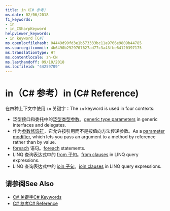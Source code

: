 ```yaml
---
title: in（C# 参考）
ms.date: 02/06/2018
f1_keywords:
- in
- in_CSharpKeyword
helpviewer_keywords:
- in keyword [C#]
ms.openlocfilehash: 04449d99fd3e1b573333bc11a9766e9809b44785
ms.sourcegitcommit: 4b6490b2529707627ad77c3a43fbe64120397175
ms.translationtype: HT
ms.contentlocale: zh-CN
ms.lasthandoff: 09/10/2018
ms.locfileid: "44259709"
---
```

# <a name="in-c-reference"></a><span data-ttu-id="1af45-102">in（C# 参考）</span><span class="sxs-lookup"><span data-stu-id="1af45-102">in (C# Reference)</span></span>

<span data-ttu-id="1af45-103">在四种上下文中使用 `in` 关键字：</span><span class="sxs-lookup"><span data-stu-id="1af45-103">The `in` keyword is used in four contexts:</span></span>  
  
- <span data-ttu-id="1af45-104">泛型接口和委托中的[泛型类型参数](in-generic-modifier.md)。</span><span class="sxs-lookup"><span data-stu-id="1af45-104">[generic type parameters](in-generic-modifier.md) in generic interfaces and delegates.</span></span>
- <span data-ttu-id="1af45-105">作为[参数修饰符](in-parameter-modifier.md)，它允许按引用而不是按值向方法传递参数。</span><span class="sxs-lookup"><span data-stu-id="1af45-105">As a [parameter modifier](in-parameter-modifier.md), which lets you pass an argument to a method by reference rather than by value.</span></span>
- <span data-ttu-id="1af45-106">[foreach](foreach-in.md) 语句。</span><span class="sxs-lookup"><span data-stu-id="1af45-106">[foreach](foreach-in.md) statements.</span></span>
- <span data-ttu-id="1af45-107">LINQ 查询表达式中的 [from 子句](from-clause.md)。</span><span class="sxs-lookup"><span data-stu-id="1af45-107">[from clauses](from-clause.md) in LINQ query expressions.</span></span>
- <span data-ttu-id="1af45-108">LINQ 查询表达式中的 [join 子句](join-clause.md)。</span><span class="sxs-lookup"><span data-stu-id="1af45-108">[join clauses](join-clause.md) in LINQ query expressions.</span></span>
  
## <a name="see-also"></a><span data-ttu-id="1af45-109">请参阅</span><span class="sxs-lookup"><span data-stu-id="1af45-109">See Also</span></span>

- [<span data-ttu-id="1af45-110">C# 关键字</span><span class="sxs-lookup"><span data-stu-id="1af45-110">C# Keywords</span></span>](index.md)  
- [<span data-ttu-id="1af45-111">C# 参考</span><span class="sxs-lookup"><span data-stu-id="1af45-111">C# Reference</span></span>](../index.md)
